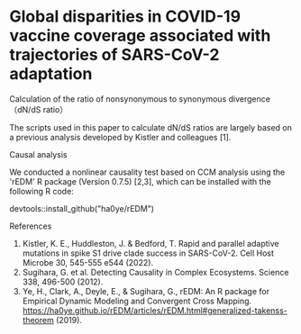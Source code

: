 # Global disparities in COVID-19 vaccine coverage associated with trajectories of SARS-CoV-2 adaptation

Calculation of the ratio of nonsynonymous to synonymous divergence （dN/dS ratio）

The scripts used in this paper to calculate dN/dS ratios are largely based on a previous analysis developed by Kistler and colleagues [1].

Causal analysis

We conducted a nonlinear causality test based on CCM analysis using the 'rEDM' R package (Version 0.7.5) [2,3], which can be installed with the following R code: 

devtools::install_github("ha0ye/rEDM")


References
1. Kistler, K. E., Huddleston, J. & Bedford, T. Rapid and parallel adaptive mutations in spike S1 drive clade success in SARS-CoV-2. Cell Host Microbe 30, 545-555 e544 (2022).
2. Sugihara, G. et al. Detecting Causality in Complex Ecosystems. Science 338, 496-500 (2012).
3. Ye, H., Clark, A., Deyle, E., & Sugihara, G., rEDM: An R package for Empirical Dynamic Modeling and Convergent Cross Mapping. https://ha0ye.github.io/rEDM/articles/rEDM.html#generalized-takenss-theorem (2019). 
